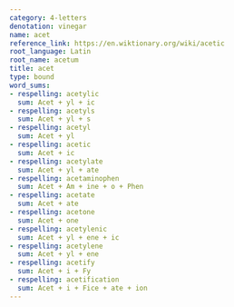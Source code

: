 ```yaml
---
category: 4-letters
denotation: vinegar
name: acet
reference_link: https://en.wiktionary.org/wiki/acetic
root_language: Latin
root_name: acetum
title: acet
type: bound
word_sums:
- respelling: acetylic
  sum: Acet + yl + ic
- respelling: acetyls
  sum: Acet + yl + s
- respelling: acetyl
  sum: Acet + yl
- respelling: acetic
  sum: Acet + ic
- respelling: acetylate
  sum: Acet + yl + ate
- respelling: acetaminophen
  sum: Acet + Am + ine + o + Phen
- respelling: acetate
  sum: Acet + ate
- respelling: acetone
  sum: Acet + one
- respelling: acetylenic
  sum: Acet + yl + ene + ic
- respelling: acetylene
  sum: Acet + yl + ene
- respelling: acetify
  sum: Acet + i + Fy
- respelling: acetification
  sum: Acet + i + Fice + ate + ion
---
```

